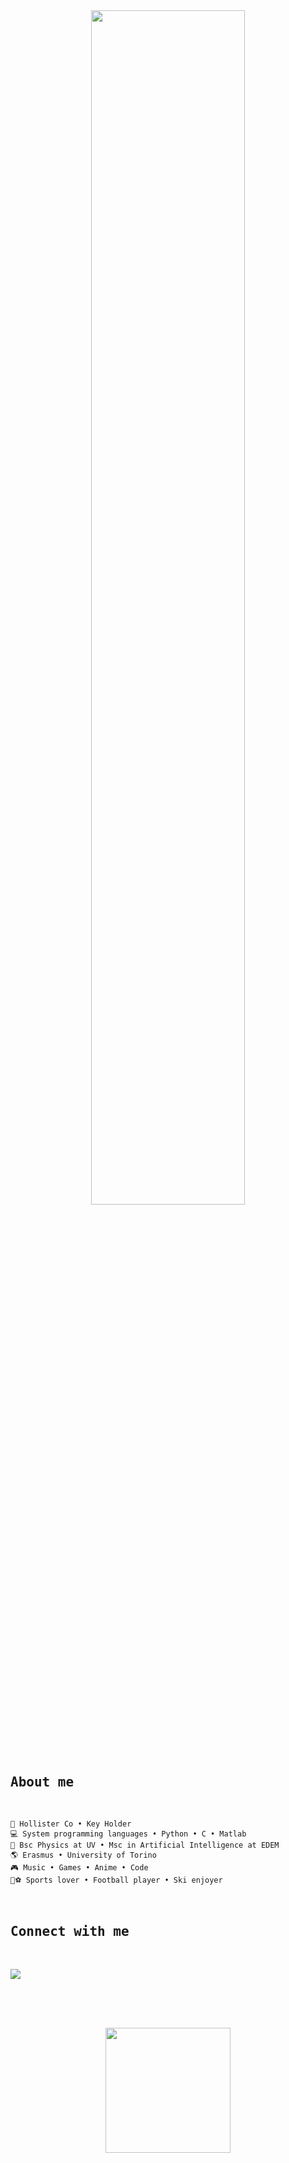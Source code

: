 <div align="center">

<img src="https://readme-typing-svg.demolab.com?font=Fira+Code&pause=1000&color=F77283&width=580&lines=Hello+hello%2C+I'+m+Jorge+Greus%2C+nice+to+meet+you!)](https://git.io/typing-svg" width="70%" />
<div align="left">
<br><br>
<pre>

## About me
    💼 Hollister Co • Key Holder 
    💻 System programming languages • Python • C • Matlab 
    📖 Bsc Physics at UV • Msc in Artificial Intelligence at EDEM 
    🌎 Erasmus • University of Torino 
    🎮 Music • Games • Anime • Code 
    🎿⚽ Sports lover • Football player • Ski enjoyer
   


 ## Connect with me   
[![](https://img.shields.io/badge/linkedin-0a66c2)](https://www.linkedin.com/in/jorge-greus/)

</pre>
<br><br>

<div align="center">
<img src="https://media1.giphy.com/media/v1.Y2lkPTc5MGI3NjExN2Ztcm4zbjMwbHA0ODAwNWgyaWJ4MnNxZjk2dmlucnZ0cml4eDEybSZlcD12MV9pbnRlcm5hbF9naWZfYnlfaWQmY3Q9Zw/3ogwFGEHrVxusDbDjO/giphy.gif" height="200" />
<br><br><br>



</div>
